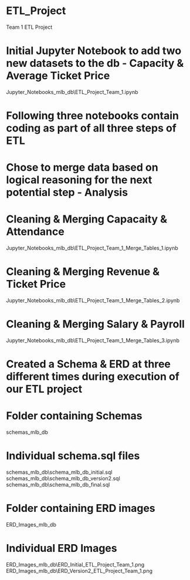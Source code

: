 # ETL_Project
Team 1 ETL Project


# Initial Jupyter Notebook to add two new datasets to the db - Capacity & Average Ticket Price
Jupyter_Notebooks_mlb_db\ETL_Project_Team_1.ipynb


# Following three notebooks contain coding as part of all three steps of ETL
# Chose to merge data based on logical reasoning for the next potential step - Analysis

# Cleaning & Merging Capacaity & Attendance
Jupyter_Notebooks_mlb_db\ETL_Project_Team_1_Merge_Tables_1.ipynb

# Cleaning & Merging Revenue & Ticket Price
Jupyter_Notebooks_mlb_db\ETL_Project_Team_1_Merge_Tables_2.ipynb

# Cleaning & Merging Salary & Payroll
Jupyter_Notebooks_mlb_db\ETL_Project_Team_1_Merge_Tables_3.ipynb



# Created a Schema & ERD at three different times during execution of our ETL project

# Folder containing Schemas
schemas_mlb_db

# Individual schema.sql files
schemas_mlb_db\schema_mlb_db_initial.sql
schemas_mlb_db\schema_mlb_db_version2.sql
schemas_mlb_db\schema_mlb_db_final.sql

# Folder containing ERD images
ERD_Images_mlb_db

# Individual ERD Images 
ERD_Images_mlb_db\ERD_Initial_ETL_Project_Team_1.png
ERD_Images_mlb_db\ERD_Version2_ETL_Project_Team_1.png

